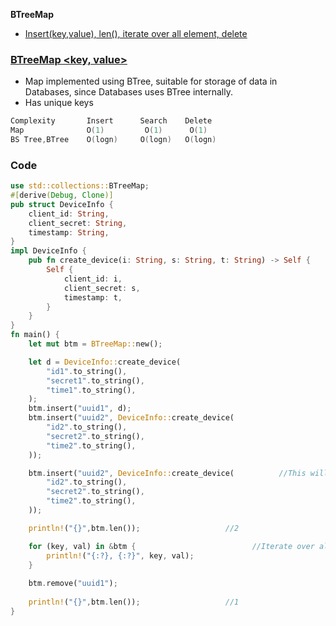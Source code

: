 **BTreeMap**
- [Insert(key,value), len(), iterate over all element, delete](#c)


<a name=btm></a>
### [BTreeMap <key, value>](https://doc.rust-lang.org/std/collections/struct.BTreeMap.html)
- Map implemented using BTree, suitable for storage of data in Databases, since Databases uses BTree internally.
- Has unique keys
```c
Complexity       Insert      Search    Delete
Map              O(1)         O(1)      O(1)
BS Tree,BTree    O(logn)     O(logn)   O(logn)
```

<a name=c></a>
### Code
```rs
use std::collections::BTreeMap;
#[derive(Debug, Clone)]
pub struct DeviceInfo {
    client_id: String,
    client_secret: String,
    timestamp: String,
}
impl DeviceInfo {
    pub fn create_device(i: String, s: String, t: String) -> Self {
        Self {
            client_id: i,
            client_secret: s,
            timestamp: t,
        }
    }
}
fn main() {
    let mut btm = BTreeMap::new();

    let d = DeviceInfo::create_device(
        "id1".to_string(),
        "secret1".to_string(),
        "time1".to_string(),
    );
    btm.insert("uuid1", d);
    btm.insert("uuid2", DeviceInfo::create_device(
        "id2".to_string(),
        "secret2".to_string(),
        "time2".to_string(),
    ));

    btm.insert("uuid2", DeviceInfo::create_device(          //This will not be inserted
        "id2".to_string(),
        "secret2".to_string(),
        "time2".to_string(),
    ));

    println!("{}",btm.len());                   //2

    for (key, val) in &btm {                          //Iterate over all elements in btm
        println!("{:?}, {:?}", key, val);
    }
    
    btm.remove("uuid1");
    
    println!("{}",btm.len());                   //1
}

```
